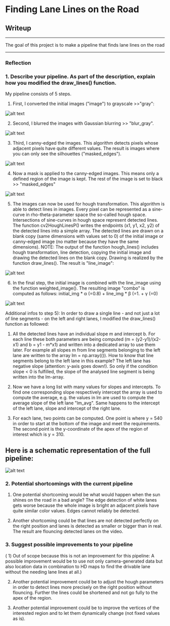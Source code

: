 # **Finding Lane Lines on the Road** 

## Writeup


---

The goal of this project is to make a pipeline that finds lane lines on the road


[//]: # (Image References)

[image1]: ./examples/gray.jpg "gray"
[image2]: ./examples/blur_gray.jpg "blur_gray"
[image3]: ./examples/edges.jpg "edges"
[image4]: ./examples/masked_edges.jpg "masked_edges"
[image5]: ./examples/line_image.jpg "line_image"
[image6]: ./examples/combo.jpg "combo"
[image7]: ./examples/pipeline.jpg "pipeline"

---

### Reflection

### 1. Describe your pipeline. As part of the description, explain how you modified the draw_lines() function.

My pipeline consists of 5 steps. 

1) First, I converted the initial images ("image") to grayscale >>"gray":

![alt text][image1]

2) Second, I blurred the images with Gaussian blurring >> "blur_gray".

![alt text][image2]

3) Third, I canny-edged the images. This algorithm detects pixels whose adjacent pixels have quite different values. The result is images where you can only see the silhouettes ("masked_edges").

![alt text][image3]

4) Now a mask is applied to the canny-edged images. This means only a defined region of the image is kept. The rest of the image is set to black >> "masked_edges"

![alt text][image4]

5) The images can now be used for hough transformation. This algorithm is able to detect lines in images. Every pixel can be represented as a sine-curve in rho-theta-parameter space the so-called hough space. Intersections of sine-curves in hough space represent detected lines. The function cv2HoughLinesP() writes the endpoints (x1, y1, x2, y2) of the detected lines into a simple array. The detected lines are drawn on a blank copy (same dimensions with values set to 0) of the initial image or canny-edged image (no matter because they have the same dimensions). NOTE: The output of the function hough_lines() includes hough transformation, line detection, copying the initial image and drawing the detected lines on the blank copy. Drawing is realized by the function draw_lines(). The result is "line_image":

![alt text][image5]

6) In the final step, the initial image is combined with the line_image using the function weighted_image(). The resulting image "combo" is computed as follows: initial_img * α (=0.8) + line_img * β (=1. + γ (=0)

![alt text][image6]

Additional infos to step 5): In order to draw a single line - and not just a lot of line segments - on the left and right lanes, I modified the draw_lines() function as followed:

1) All the detected lines have an individual slope m and intercept b. For each line these both parameters are being computed (m = (y2-y1)/(x2-x1) and b = y1 - m*x1) and written into a dedicated array to use them later. For example all slopes m from line segments belonging to the left lane are written to the array lm = np.array(()). How to know that line segments belong to the left lane in this example? The left lane has negative slope (attention: y-axis goes down!). So only if the condition slope < 0 is fulfilled, the slope of the analysed line segment is being written into the lm-array.

2) Now we have a long list with many values for slopes and intercepts. To find one corresponding slope respectively intercept the array is used to compute the average, e.g. the values in lm are used to compute the average slope of the left lane "lm_avg". Same happens to the intercept of the left lane, slope and intercept of the right lane.

3) For each lane, two points can be computed. One point is where y = 540 in order to start at the bottom of the image and meet the requirements. The second point is the y-coordinate of the apex of the region of interest which is y = 310.

## Here is a schematic representation of the full pipeline:

![alt text][image7]



### 2. Potential shortcomings with the current pipeline

1) One potential shortcoming would be what would happen when the sun shines on the road in a bad angle? The edge detection of white lanes gets worse because the whole image is bright an adjacent pixels have quite similar color values. Edges cannot reliably be detected. 

2) Another shortcoming could be that lines are not detected perfectly on the right position and lanes is detected as smaller or bigger than in real. The result are flouncing detected lanes on the video.


### 3. Suggest possible improvements to your pipeline

( 1) Out of scope because this is not an improvement for this pipeline: A possible improvement would be to use not only camera-generated data but also location data in combination to HD maps to find the drivable lane without the needing lane lines at all.)

2) Another potential improvement could be to adjust the hough parameters in order to detect lines more precisely on the right position without flouncing. Further the lines could be shortened and not go fully to the apex of the region.

3) Another potential improvement could be to improve the vertices of the interested region and to let them dynamically change (not fixed values as is).
